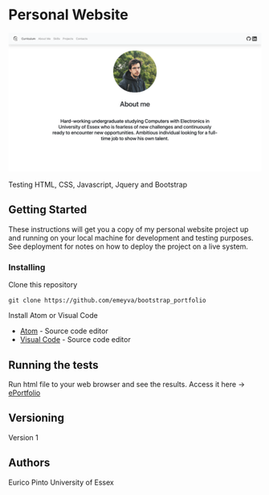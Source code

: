 # Personal Website

![alt text](https://github.com/emeyva/bootstrap_portfolio/blob/master/weblayout3.png)

Testing HTML, CSS, Javascript, Jquery and Bootstrap

## Getting Started

These instructions will get you a copy of my personal website project up and running on your local machine for development and testing purposes. See deployment for notes on how to deploy the project on a live system.

### Installing

Clone this repository

```
git clone https://github.com/emeyva/bootstrap_portfolio
```

Install Atom or Visual Code

* [Atom](https://atom.io) - Source code editor
* [Visual Code](https://code.visualstudio.com) - Source code editor


## Running the tests

Run html file to your web browser and see the results.
Access it here -> [ePortfolio](https://emeyva.surge.sh/)

## Versioning

Version 1

## Authors

Eurico Pinto
University of Essex
